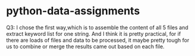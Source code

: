 # python-data-assignments
Q3: I chose the first way,which is to assemble the content of all 5 files and extract keyword list for one string. And I think it is pretty practical, for if there are loads of files and data to be processed, it maybe pretty tough for us to combine or merge the results came out based on each file.
